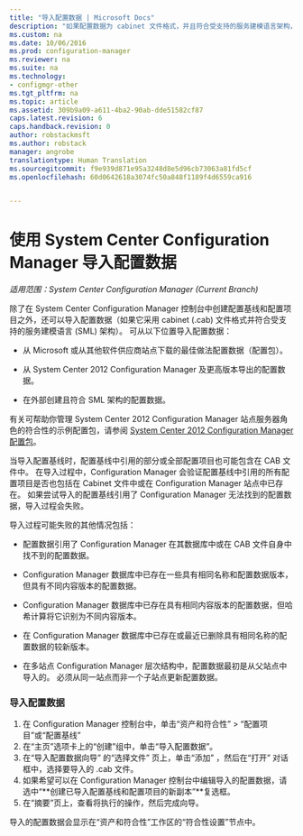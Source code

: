 ```yaml
---
title: "导入配置数据 | Microsoft Docs"
description: "如果配置数据为 cabinet 文件格式，并且符合受支持的服务建模语言架构，则将它导入。"
ms.custom: na
ms.date: 10/06/2016
ms.prod: configuration-manager
ms.reviewer: na
ms.suite: na
ms.technology:
- configmgr-other
ms.tgt_pltfrm: na
ms.topic: article
ms.assetid: 309b9a09-a611-4ba2-90ab-dde51582cf87
caps.latest.revision: 6
caps.handback.revision: 0
author: robstackmsft
ms.author: robstack
manager: angrobe
translationtype: Human Translation
ms.sourcegitcommit: f9e939d871e95a3248d8e5d96cb73063a81fd5cf
ms.openlocfilehash: 60d0642618a3074fc50a848f1189f4d6559ca916


---
```

# <a name="import-configuration-data-with-system-center-configuration-manager"></a>使用 System Center Configuration Manager 导入配置数据

*适用范围：System Center Configuration Manager (Current Branch)*

除了在 System Center Configuration Manager 控制台中创建配置基线和配置项目之外，还可以导入配置数据（如果它采用 cabinet (.cab) 文件格式并符合受支持的服务建模语言 (SML) 架构）。 可从以下位置导入配置数据：  

-   从 Microsoft 或从其他软件供应商站点下载的最佳做法配置数据（配置包）。  

-   从 System Center 2012 Configuration Manager 及更高版本导出的配置数据。  

-   在外部创建且符合 SML 架构的配置数据。  

 有关可帮助你管理 System Center 2012 Configuration Manager 站点服务器角色的符合性的示例配置包，请参阅 [System Center 2012 Configuration Manager 配置包](http://www.microsoft.com/en-us/download/details.aspx?id=30710&WT.mc_id=rss_alldownloads_all)。  

当导入配置基线时，配置基线中引用的部分或全部配置项目也可能包含在 CAB 文件中。 在导入过程中，Configuration Manager 会验证配置基线中引用的所有配置项目是否也包括在 Cabinet 文件中或在 Configuration Manager 站点中已存在。 如果尝试导入的配置基线引用了 Configuration Manager 无法找到的配置数据，导入过程会失败。  

导入过程可能失败的其他情况包括：  

-   配置数据引用了 Configuration Manager 在其数据库中或在 CAB 文件自身中找不到的配置数据。  

-   Configuration Manager 数据库中已存在一些具有相同名称和配置数据版本，但具有不同内容版本的配置数据。  

-   Configuration Manager 数据库中已存在具有相同内容版本的配置数据，但哈希计算将它识别为不同内容版本。  

-   在 Configuration Manager 数据库中已存在或最近已删除具有相同名称的配置数据的较新版本。  

-   在多站点 Configuration Manager 层次结构中，配置数据最初是从父站点中导入的。 必须从同一站点而非一个子站点更新配置数据。  

### <a name="import-configuration-data"></a>导入配置数据  

1.  在 Configuration Manager 控制台中，单击“资产和符合性” > “配置项目”或“配置基线”
2.  在“主页”选项卡上的“创建”组中，单击“导入配置数据”。  
3.  在“导入配置数据向导”  的“选择文件” 页上，单击“添加” ，然后在“打开”  对话框中，选择要导入的 .cab 文件。  
4.  如果希望可以在 Configuration Manager 控制台中编辑导入的配置数据，请选中“**创建已导入配置基线和配置项目的新副本”**复选框。  
5.  在“摘要”页上，查看将执行的操作，然后完成向导。  

导入的配置数据会显示在“资产和符合性”工作区的“符合性设置”节点中。  



<!--HONumber=Dec16_HO3-->


